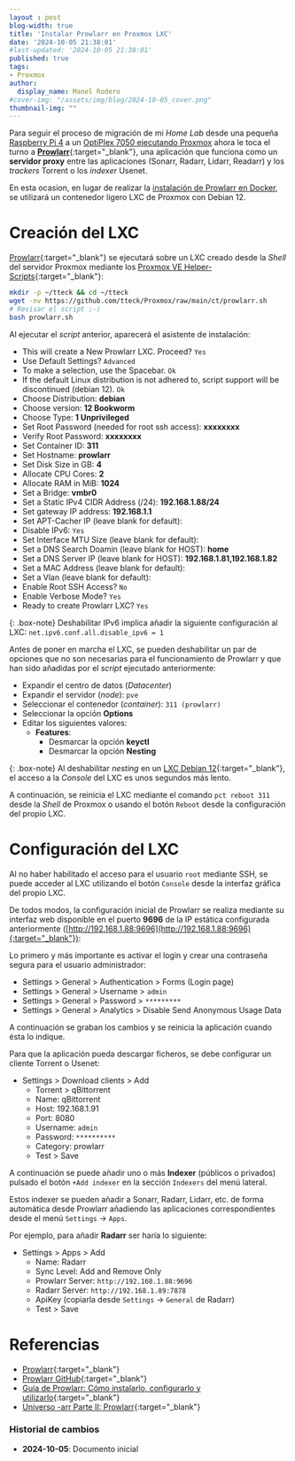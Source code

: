 ```yaml
---
layout : post
blog-width: true
title: 'Instalar Prowlarr en Proxmox LXC'
date: '2024-10-05 21:38:01'
#last-updated: '2024-10-05 21:38:01'
published: true
tags:
- Proxmox
author:
  display_name: Manel Rodero
#cover-img: "/assets/img/blog/2024-10-05_cover.png"
thumbnail-img: ""
---
```


Para seguir el proceso de migración de mi _Home Lab_ desde una pequeña [Raspberry Pi 4](instalar-raspberry-pi-os-64bits) a un [OptiPlex 7050 ejecutando Proxmox](proxmox-ve-802-en-un-dell-optiplex-7050) ahora le toca el turno a [**Prowlarr**](https://github.com/Prowlarr/Prowlarr){:target="_blank"}, una aplicación que funciona como un **servidor proxy** entre las aplicaciones (Sonarr, Radarr, Lidarr, Readarr) y los _trackers_ Torrent o los _indexer_ Usenet.

En esta ocasion, en lugar de realizar la [instalación de Prowlarr en Docker](instalacion-de-prowlarr-en-docker), se utilizará un contenedor ligero LXC de Proxmox con Debian 12.

# Creación del LXC

[Prowlarr](https://prowlarr.com/){:target="_blank"} se ejecutará sobre un LXC creado desde la _Shell_ del servidor Proxmox mediante los [Proxmox VE Helper-Scripts](https://tteck.github.io/Proxmox/){:target="_blank"}:

```bash
mkdir -p ~/tteck && cd ~/tteck
wget -nv https://github.com/tteck/Proxmox/raw/main/ct/prowlarr.sh
# Revisar el script ;-)
bash prowlarr.sh
```

Al ejecutar el _script_ anterior, aparecerá el asistente de instalación:

* This will create a New Prowlarr LXC. Proceed? `Yes`
* Use Default Settings? `Advanced`
* To make a selection, use the Spacebar. `Ok`
* If the default Linux distribution is not adhered to, script support will be discontinued (debian 12). `Ok`
* Choose Distribution: **debian**
* Choose version: **12 Bookworm**
* Choose Type: **1 Unprivileged**
* Set Root Password (needed for root ssh access): **xxxxxxxx**
* Verify Root Password: **xxxxxxxx**
* Set Container ID: **311**
* Set Hostname: **prowlarr**
* Set Disk Size in GB: **4**
* Allocate CPU Cores: **2**
* Allocate RAM in MiB: **1024**
* Set a Bridge: **vmbr0**
* Set a Static IPv4 CIDR Address (/24): **192.168.1.88/24**
* Set gateway IP address: **192.168.1.1**
* Set APT-Cacher IP (leave blank for default):
* Disable IPv6: `Yes`
* Set Interface MTU Size (leave blank for default):
* Set a DNS Search Doamin (leave blank for HOST): **home**
* Set a DNS Server IP (leave blank for HOST): **192.168.1.81,192.168.1.82**
* Set a MAC Address (leave blank for default):
* Set a Vlan (leave blank for default):
* Enable Root SSH Access? `No`
* Enable Verbose Mode? `Yes`
* Ready to create Prowlarr LXC? `Yes`

{: .box-note}
Deshabilitar IPv6 implica añadir la siguiente configuración al LXC: `net.ipv6.conf.all.disable_ipv6 = 1`

Antes de poner en marcha el LXC, se pueden deshabilitar un par de opciones que no son necesarias para el funcionamiento de Prowlarr y que han sido añadidas por el _script_ ejecutado anteriormente:

* Expandir el centro de datos (_Datacenter_)
* Expandir el servidor (_node_): `pve`
* Seleccionar el contenedor (_container_): `311 (prowlarr)`
* Seleccionar la opción **Options**
* Editar los siguientes valores:
  * **Features**:
    * Desmarcar la opción **keyctl**
    * Desmarcar la opción **Nesting**

{: .box-note}
Al deshabilitar _nesting_ en un [LXC Debian 12](https://pve.proxmox.com/pve-docs/pct.conf.5.html){:target="_blank"}, el acceso a la _Console_ del LXC es unos segundos más lento.

A continuación, se reinicia el LXC mediante el comando `pct reboot 311` desde la _Shell_ de Proxmox o usando el botón `Reboot` desde la configuración del propio LXC.

# Configuración del LXC

Al no haber habilitado el acceso para el usuario `root` mediante SSH, se puede acceder al LXC utilizando el botón `Console` desde la interfaz gráfica del propio LXC.

De todos modos, la configuración inicial de Prowlarr se realiza mediante su interfaz web disponible en el puerto **9696** de la IP estática configurada anteriormente ([http://192.168.1.88:9696](http://192.168.1.88:9696){:target="_blank"}):

Lo primero y más importante es activar el login y crear una contraseña segura para el usuario administrador:

* Settings > General > Authentication > Forms (Login page)
* Settings > General > Username > `admin`
* Settings > General > Password > `*********`
* Settings > General > Analytics > Disable Send Anonymous Usage Data

A continuación se graban los cambios y se reinicia la aplicación cuando ésta lo indique.

Para que la aplicación pueda descargar ficheros, se debe configurar un cliente Torrent o Usenet:

* Settings > Download clients > Add
  * Torrent > qBittorrent
  * Name: qBittorrent
  * Host: 192.168.1.91
  * Port: 8080
  * Username: `admin`
  * Password: `**********`
  * Category: prowlarr
  * Test > Save

A continuación se puede añadir uno o más **Indexer** (públicos o privados) pulsado el botón `+Add indexer` en la sección `Indexers` del menú lateral.

Estos indexer se pueden añadir a Sonarr, Radarr, Lidarr, etc. de forma automática desde Prowlarr añadiendo las aplicaciones correspondientes desde el menú `Settings` &rarr; `Apps`.

Por ejemplo, para añadir **Radarr** ser haría lo siguiente:

* Settings > Apps > Add
  * Name: Radarr
  * Sync Level: Add and Remove Only
  * Prowlarr Server: `http://192.168.1.88:9696`
  * Radarr Server: `http://192.168.1.89:7878`
  * ApiKey (copiarla desde `Settings` &rarr; `General` de Radarr)
  * Test > Save

# Referencias

* [Prowlarr](https://prowlarr.com/){:target="_blank"}
* [Prowlarr GitHub](https://github.com/Prowlarr/Prowlarr){:target="_blank"}
* [Guía de Prowlarr: Cómo instalarlo, configurarlo y utilizarlo](https://www.rapidseedbox.com/es/blog/prowlarr-guide){:target="_blank"}
* [Universo -arr Parte II: Prowlarr](https://elblogdelazaro.org/posts/2023-01-02-universo-arr-parte-ii-prowlarr/){:target="_blank"}

### Historial de cambios

* **2024-10-05**: Documento inicial
